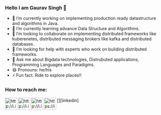 ### Hello I am Gaurav Singh 👋

- 🔭 I’m currently working on implementing production ready datastructure and algorithms in Java.
- 🌱 I’m currently learning advance Data Structure and Algorithms.
- 👯 I’m looking to collaborate on implementing distributed frameworks like kuberenetes, distributed messaging brokers like kafka and distributed databases.
- 🤔 I’m looking for help with experts who work on building distributed frameworks.
- 💬 Ask me about Bigdata technologies, Distrubuted applications, Programming Languages and Paradigms.
- 😄 Pronouns: he/his
- ⚡ Fun fact: Ride to explore places!!

### How to reach me: 

<img align="left" alt="http://i.imgur.com" width="40px" src="http://i.imgur.com/tXSoThF.png"/>
<img align="left" alt="http://i.imgur.com" width="40px" src="http://i.imgur.com/P3YfQoD.png"/>
<img align="left" alt="http://i.imgur.com" width="40px" src="http://i.imgur.com/0o48UoR.png"/>
[<img align="left" alt="https://img.icons8.com" width="40px" src="https://img.icons8.com/fluent/48/000000/linkedin.png"/>][linkedin]

[linkedin]: https://www.linkedin.com/in/gauravsinghraj/
[fb]: https://www.facebook.com/profile.php?id=1111607207
[twitter]: https://twitter.com/singhh_gaurav
[github]: https://github.com/singhwarrior/
